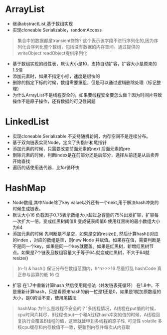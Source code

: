 
# ArrayList
- 继承abstractList,基于数组实现
- 实现cloneable Serializable，randomAccess
> 集合中的数据都是transient修饰? 这个表示该字段不进行序列化的,因为序列化会序列化整个数组，包括没有数据的内存空间。通过提供的writeObject readObject提供序列化
- 基于数组实现的线性表，默认大小是10，支持自动扩容，扩容大小是原来的1.5倍
- 添加元素时，如果不指定小标，速度是很快的
- 删除的指定下标的时候，数组需要重组，但是可以通过逻辑删除处理（标记整理）
- 为什么ArrayList不是线程安全的，如果要线程安全要怎么做？因为时间片导致操作不是原子操作，还有数据的可见性问题

# LinkedList
- 实现cloneable Serializable 不支持随机访问，内存空间不是连续分布。
- 基于双向链表实现Node，定义了头指针和尾指针
- 添加元素的时候，只需要改变前面元素的next 后面元素的pre
- 删除元素的时候，判断index是在前部分还是后部分，选择从前还是从后卖弄开始查找
- 遍历的话使用迭代器，比for循环快


# HashMap
- Node数组,其中Node除了key value以外还有一个next,用于解决hash冲突的时候生成链表。
- 默认大小16 负载因子0.75表示数组大小超过总容量的75%出发扩容，扩容每一次扩大一倍。变成红黑树阈值8 变成链表阈值6 使用红黑树的最小数组大小为64
- 添加元素的时候 先判断是不是空，如果是空的resize(), 然后计算hash()对应的index ，对应的数组是空，则new Node 并赋值。如果存在值，需要判断是不是同一个key，如果是同一个key就覆盖。如果是红黑树，新增红黑树节点。如果是7个链表且数组容量大于等于64.就变成红黑树，不大于64就resize()
> (n-1) & hash() 保证分布在数组范围内，h^h>>>16 尽量打乱 hashCode 真正参与运算的低 16 位
- 扩容 在1.7中重新计算hash 然后使用尾插法（并发链表死循环） 在1.8中，不是重新计算hash，只是看原来hash的前一位是1还是0，如果是1就加原数组的大小，是0的话不变，使用尾插法
> hashMap 为什么是线程不安全的？1多线程情况，A线程在put值的时候，cpu时间片耗尽，B线程也put一个和A线程hash冲突的值的时候，A线程回复执行会覆盖B线程的值，这里就延申到多线程的原子性, 可见性 volatile 多核cpu缓存和内存数值不一致，更新到内存并每次从内存取
